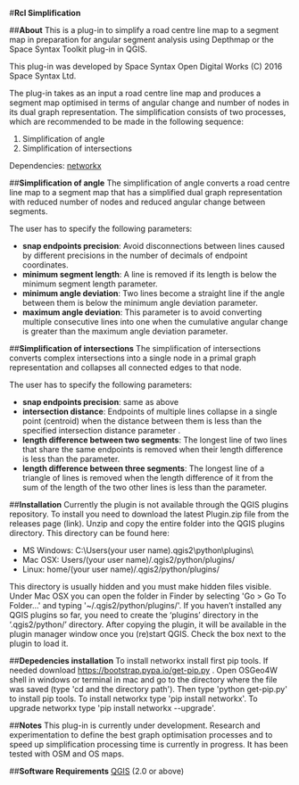 #**Rcl Simplification**

##**About**
This is a plug-in to simplify a road centre line map to a segment map in preparation for angular segment analysis using Depthmap or the Space Syntax Toolkit plug-in in QGIS.

This plug-in was developed by Space Syntax Open Digital Works (C) 2016 Space Syntax Ltd.

The plug-in takes as an input a road centre line map and produces a segment map optimised in terms of angular change and number of nodes in its dual graph representation.
The simplification consists of two processes, which are recommended to be made in the following sequence:
1. Simplification of angle
2. Simplification of intersections

Dependencies: [networkx](https://networkx.readthedocs.io/en/stable/install.html)

##**Simplification of angle**
The simplification of angle converts a road centre line map to a segment map that has a simplified dual graph
representation with reduced number of nodes and reduced angular change between segments.

The user has to specify the following parameters:

- **snap endpoints precision**: Avoid disconnections between lines caused by different precisions in the number of decimals
of endpoint coordinates.
- **minimum segment length**: A line  is removed if its length is below the minimum segment length parameter.
- **minimum angle deviation**: Two lines become a straight line if the angle between them is below the minimum angle
deviation parameter.
- **maximum angle deviation**: This parameter is to avoid converting multiple consecutive lines into one when the cumulative
angular change is greater than the maximum angle deviation parameter.

##**Simplification of intersections**
The simplification of intersections converts complex intersections into a single node in a primal graph representation
and collapses all connected edges to that node.

The user has to specify the following parameters:
- **snap endpoints precision**: same as above
- **intersection distance**: Endpoints  of multiple lines collapse in a single point (centroid) when the distance between
them is less than the specified intersection distance parameter .
- **length difference between two segments**: The longest line of two lines that share the same endpoints is removed when their length 
difference is less than the parameter.
- **length difference between three segments**: The longest line of a triangle of lines is removed when the length difference of it from the
 sum of the length of the two other lines is less than the parameter.

##**Installation**
Currently the plugin
is not available through the QGIS plugins repository. To install you
need to download the latest Plugin.zip file from the releases page (link). Unzip and copy
the entire folder into the QGIS plugins directory.
This directory can be found here:
* MS Windows: C:\Users\(your user name)\.qgis2\python\plugins\
* Mac OSX: Users/(your user name)/.qgis2/python/plugins/
* Linux: home/(your user name)/.qgis2/python/plugins/

This directory is usually hidden and you must make hidden files visible.
Under Mac OSX you can open the folder in Finder by selecting 'Go > Go To Folder...' and
typing '~/.qgis2/python/plugins/'.
If you haven’t installed any QGIS plugins so far, you need to create the ‘plugins’ directory in
the ‘.qgis2/python/’ directory.
After copying the plugin, it will be available in the plugin manager window once you (re)start
QGIS. Check the box next to the plugin to load it.

##**Depedencies installation**
To install networkx install first pip tools.
If needed download https://bootstrap.pypa.io/get-pip.py .
Open OSGeo4W shell in windows or terminal in mac and go to the directory where the file was saved (type 'cd and the directory path').
Then type 'python get-pip.py' to install pip tools. 
To install networkx type 'pip install networkx'.
To upgrade networkx type 'pip install networkx --upgrade'.


##**Notes**
This plug-in is currently under development. Research and experimentation to define the best graph optimisation
processes and to speed up simplification processing time is currently in progress.
It has been tested with OSM and OS maps.


##**Software Requirements**
[QGIS](http://www.qgis.org/en/site/) (2.0 or above)